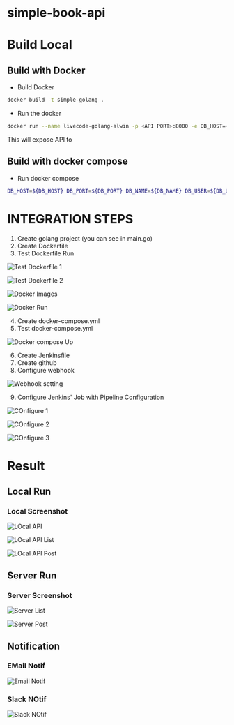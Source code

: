 # simple-book-api

# Build Local
## Build with Docker
- Build Docker
```sh
docker build -t simple-golang .
```
- Run the docker
```sh
docker run --name livecode-golang-alwin -p <API PORT>:8000 -e DB_HOST=<DB HOST> -e DB_PORT=<DB_PORT> -e DB_NAME=<DB_NAME> -e DB_USER=<DB_USER> -e DB_PASSWORD=DB_PASSWORD -d simple-golang
```
This will expose API to <API PORT> 
## Build with docker compose
- Run docker compose
```sh
DB_HOST=${DB_HOST} DB_PORT=${DB_PORT} DB_NAME=${DB_NAME} DB_USER=${DB_USER} DB_PASSWORD=${DB_PASSWORD} API_PORT=${API_PORT} ${DOCKER_APP} compose up -d
```

# INTEGRATION STEPS
1. Create golang project (you can see in main.go)
2. Create Dockerfile
3. Test Dockerfile Run

![Test Dockerfile 1](./assets/docker-build.png)

![Test Dockerfile 2](./assets/docker-build2.png)

![Docker Images](./assets/docker-images.png)

![Docker Run](./assets/docker-run.png)

4. Create docker-compose.yml
5. Test docker-compose.yml

![Docker compose Up](./assets/docker-compose-up.png)

6. Create Jenkinsfile
7. Create github
8. Configure webhook

![Webhook setting](./assets/webhook%20setting.png)

9. Configure Jenkins' Job with Pipeline Configuration

![COnfigure 1](./assets/configure-1.png)

![COnfigure 2](./assets/configure-2.png)

![COnfigure 3](./assets/configure-3.png)


# Result
## Local Run
### Local Screenshot

![LOcal API](./assets/local-API.png)

![LOcal API List](./assets/local-API-List.png)

![LOcal API Post](./assets/local-API-Post.png)

## Server Run
### Server Screenshot

![Server List](./assets/server%20list.png)

![Server Post](./assets/server%20post.png)

## Notification
### EMail Notif

![Email Notif](./assets/email%20notif.png)

### Slack NOtif

![Slack NOtif](./assets/slack%20notif.png)
